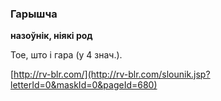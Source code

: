 ### Гарышча
**назоўнік, ніякі род**

Тое, што і гара (у 4 знач.).

<a rel="author">[http://rv-blr.com/](http://rv-blr.com/slounik.jsp?letterId=0&maskId=0&pageId=680)</a>
